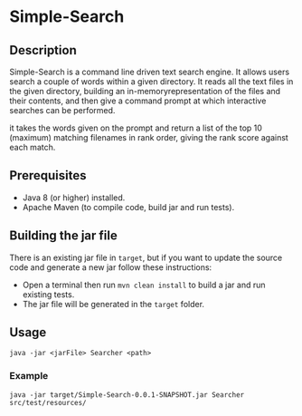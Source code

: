 # Simple-Search
## Description
Simple-Search is a command line driven text search engine. It allows users search a couple of words within a given directory.
It reads all the text files in the given directory, building an ​in-memory​ representation of the files and their contents, and then give a command prompt at which interactive searches can be performed.

it takes the words given on the prompt and return a list of the top 10 (maximum) matching filenames in rank order, giving the rank score against each match.

## Prerequisites
- Java 8 (or higher) installed.
- Apache Maven (to compile code, build jar and run tests).

## Building the jar file
There is an existing jar file in `target`, but if you want to update the source code and generate a new jar follow these instructions:
- Open a terminal then run `mvn clean install` to build a jar and run existing tests.
- The jar file will be generated in the `target` folder.

## Usage
`java -jar <jarFile> Searcher <path>`
### Example
`java -jar target/Simple-Search-0.0.1-SNAPSHOT.jar Searcher src/test/resources/`



